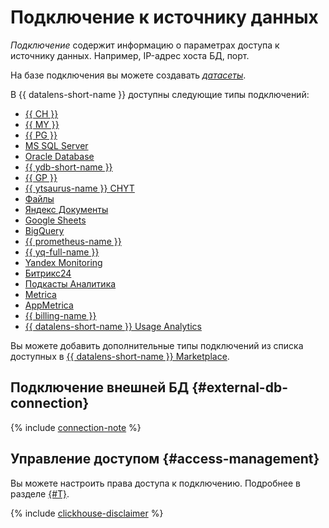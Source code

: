 # Подключение к источнику данных

_Подключение_ содержит информацию о параметрах доступа к источнику данных. Например, IP-адрес хоста БД, порт.

На базе подключения вы можете создавать [_датасеты_](dataset/index.md).

В {{ datalens-short-name }} доступны следующие типы подключений:

* [{{ CH }}](../operations/connection/create-clickhouse.md)
* [{{ MY }}](../operations/connection/create-mysql.md)
* [{{ PG }}](../operations/connection/create-postgresql.md)
* [MS SQL Server](../operations/connection/create-mssql-server.md)
* [Oracle Database](../operations/connection/create-oracle.md)
* [{{ ydb-short-name }}](../operations/connection/create-ydb.md)
* [{{ GP }}](../operations/connection/create-greenplum.md)
* [{{ ytsaurus-name }} CHYT](../operations/connection/chyt/create-chyt.md)
* [Файлы](../operations/connection/create-file.md)
* [Яндекс Документы](../operations/connection/create-yadocs.md)
* [Google Sheets](../operations/connection/create-google-sheets.md)
* [BigQuery](../operations/connection/create-big-query.md)
* [{{ prometheus-name }}](../operations/connection/create-prometheus.md)
* [{{ yq-full-name }}](../operations/connection/create-yandex-query.md)
* [Yandex Monitoring](../operations/connection/create-monitoring.md)
* [Битрикс24](../operations/connection/create-bitrix24.md)
* [Подкасты Аналитика](../operations/connection/create-podcasts.md)
* [Metrica](../operations/connection/create-metrica-api.md)
* [AppMetrica](../operations/connection/create-appmetrica.md)
* [{{ billing-name }}](../operations/connection/create-cloud-billing.md)
* [{{ datalens-short-name }} Usage Analytics](../operations/connection/create-usage-tracking.md)




Вы можете добавить дополнительные типы подключений из списка доступных в [{{ datalens-short-name }} Marketplace](marketplace.md).

## Подключение внешней БД {#external-db-connection}

{% include [connection-note](../../_includes/datalens/datalens-connection-note.md) %}


## Управление доступом {#access-management}

Вы можете настроить права доступа к подключению. Подробнее в разделе [{#T}](../security/index.md).


{% include [clickhouse-disclaimer](../../_includes/clickhouse-disclaimer.md) %}
